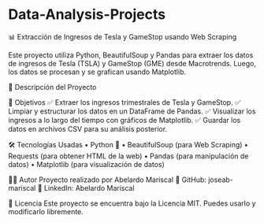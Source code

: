 # Data-Analysis-Projects
📊 Extracción de Ingresos de Tesla y GameStop usando Web Scraping

Este proyecto utiliza Python, BeautifulSoup y Pandas para extraer los datos de ingresos de Tesla (TSLA) y GameStop (GME) desde Macrotrends. Luego, los datos se procesan y se grafican usando Matplotlib.

🚀 Descripción del Proyecto

📌 Objetivos
✅ Extraer los ingresos trimestrales de Tesla y GameStop.
✅ Limpiar y estructurar los datos en un DataFrame de Pandas.
✅ Visualizar los ingresos a lo largo del tiempo con gráficos de Matplotlib.
✅ Guardar los datos en archivos CSV para su análisis posterior.

🛠 Tecnologías Usadas
	•	Python 🐍
	•	BeautifulSoup (para Web Scraping)
	•	Requests (para obtener HTML de la web)
	•	Pandas (para manipulación de datos)
	•	Matplotlib (para visualización de datos)

👨‍💻 Autor
Proyecto realizado por Abelardo Mariscal
📌 GitHub: joseab-mariscal
📧 LinkedIn: Abelardo Mariscal

📜 Licencia
Este proyecto se encuentra bajo la Licencia MIT. Puedes usarlo y modificarlo libremente.
